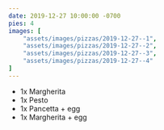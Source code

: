 ```yaml
---
date: 2019-12-27 10:00:00 -0700
pies: 4
images: [
    "assets/images/pizzas/2019-12-27--1",
    "assets/images/pizzas/2019-12-27--2",
    "assets/images/pizzas/2019-12-27--3",
    "assets/images/pizzas/2019-12-27--4"
]
---
```

- 1x Margherita
- 1x Pesto
- 1x Pancetta + egg
- 1x Margherita + egg
  